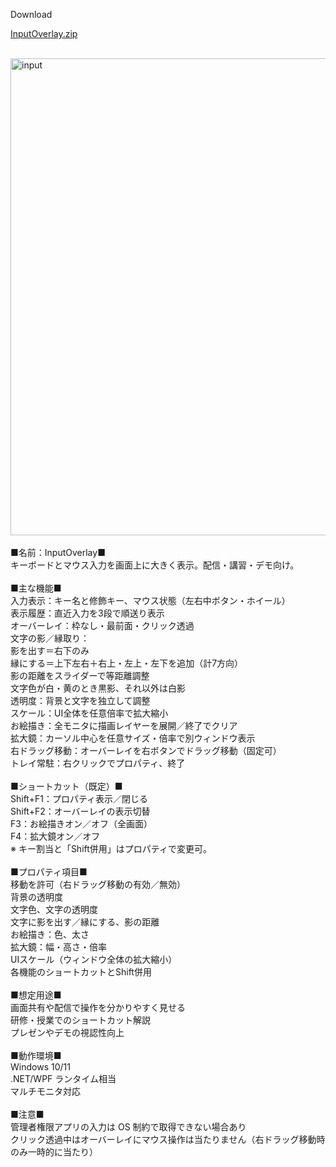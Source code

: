 Download</br>


[InputOverlay.zip](https://github.com/user-attachments/files/23188309/InputOverlay.zip)


</br>
<img width="702" height="763" alt="input" src="https://github.com/user-attachments/assets/2e677901-9462-4fe2-a1ec-baa408d8a430" /></br>
</br>
■名前：InputOverlay■</br>
キーボードとマウス入力を画面上に大きく表示。配信・講習・デモ向け。</br>
</br>
■主な機能■</br>
入力表示：キー名と修飾キー、マウス状態（左右中ボタン・ホイール）</br>
表示履歴：直近入力を3段で順送り表示</br>
オーバーレイ：枠なし・最前面・クリック透過</br>
文字の影／縁取り：</br>
影を出す＝右下のみ</br>
縁にする＝上下左右＋右上・左上・左下を追加（計7方向）</br>
影の距離をスライダーで等距離調整</br>
文字色が白・黄のとき黒影、それ以外は白影</br>
透明度：背景と文字を独立して調整</br>
スケール：UI全体を任意倍率で拡大縮小</br>
お絵描き：全モニタに描画レイヤーを展開／終了でクリア</br>
拡大鏡：カーソル中心を任意サイズ・倍率で別ウィンドウ表示</br>
右ドラッグ移動：オーバーレイを右ボタンでドラッグ移動（固定可）</br>
トレイ常駐：右クリックでプロパティ、終了</br>
</br>
■ショートカット（既定）■</br>
Shift+F1：プロパティ表示／閉じる</br>
Shift+F2：オーバーレイの表示切替</br>
F3：お絵描きオン／オフ（全画面）</br>
F4：拡大鏡オン／オフ</br>
※ キー割当と「Shift併用」はプロパティで変更可。</br>
</br>
■プロパティ項目■</br>
移動を許可（右ドラッグ移動の有効／無効）</br>
背景の透明度</br>
文字色、文字の透明度</br>
文字に影を出す／縁にする、影の距離</br>
お絵描き：色、太さ</br>
拡大鏡：幅・高さ・倍率</br>
UIスケール（ウィンドウ全体の拡大縮小）</br>
各機能のショートカットとShift併用</br>
</br>
■想定用途■</br>
画面共有や配信で操作を分かりやすく見せる</br>
研修・授業でのショートカット解説</br>
プレゼンやデモの視認性向上</br>
</br>
■動作環境■</br>
Windows 10/11</br>
.NET/WPF ランタイム相当</br>
マルチモニタ対応</br>
</br>
■注意■</br>
管理者権限アプリの入力は OS 制約で取得できない場合あり</br>
クリック透過中はオーバーレイにマウス操作は当たりません（右ドラッグ移動時のみ一時的に当たり）</br>
</br>
